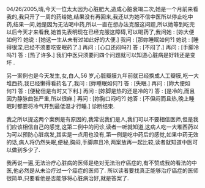04/26/2005,晴,今天一位太太因为心脏肥大,造成心脏衰竭二次,她是一个月前来看我的,我只开了一周的药给她,结果没有再回来,我还以为她不信中医所以停止吃中药,结果一问,她是因为无法喝中药,所以一直在想办法克服这问题,所以她等到吃完以后今天才来看我,她首先表明现在已经克服这障碍,可以喝药了,我问她 : [妳大便如何?] 她说 : [她这一生从未有过如此好的大便.] 我问 : [那妳睡眠如何?] 她说 : [睡得很深,已经不须要吃安眠药了.] 再问 : [心口还闷吗?] 答 : [不闷了.] 再问 : [手脚冷吗?] 答 : [热了许多.] 我们中医只须要问四个问题就可以知道心脏病是好转还是变坏 .

另一案例也是今天发生,女,白人,56 岁,心脏瓣膜九年前就已经换成人工瓣膜,吃一大堆西药,我已经懒得看药名了,我问 : [妳睡眠如何?] 答 : [失眠.] 再问 : [妳大便如何?] 答 : [便秘但是有时又下利.] 再问 : [妳脚是热的还是冷的?] 答 : [是冷的,而且因为静脉曲张严重,所以很麻.] 再问 : [妳胸口闷吗?] 她答 : [不但闷而且热,晚上睡眠时都要将冷气开到最低温才行睡.] 诊断结束.

我之所以提这两个案例是有原因的,我常说我们是人,我们可以不要相信医师,但是我们应该相信自己的感觉,这第二例中的问诊,读者一听就知道,这病人吃一大堆西药以为可以预防心脏病发,其实是一点用也没有,第一例是吃中药后的感觉,如果中药无效的话,病人将仍然失眠,便秘,胸闷,手脚麻且冷,两案放再一起比较,读者就知道中医可以做到多少了.

我再说一遍,无法治疗心脏病的医师是绝对无法治疗癌症的,有不赞成我的看法的中医,他必然是从未治疗过一个癌症的医师了. 所以读者要找真正能够治疗癌症的医师很简单,只要看他是否能够将心脏病治好,就是答案了.
